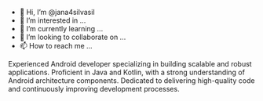 - 👋 Hi, I’m @jana4silvasil
- 👀 I’m interested in ...
- 🌱 I’m currently learning ...
- 💞️ I’m looking to collaborate on ...
- 📫 How to reach me ...

<!---
jana4silvasil/jana4silvasil is a ✨ special ✨ repository because its `README.md` (this file) appears on your GitHub profile.
You can click the Preview link to take a look at your changes.
--->
Experienced Android developer specializing in building scalable and robust applications. Proficient in Java and Kotlin, with a strong understanding of Android architecture components. Dedicated to delivering high-quality code and continuously improving development processes.
